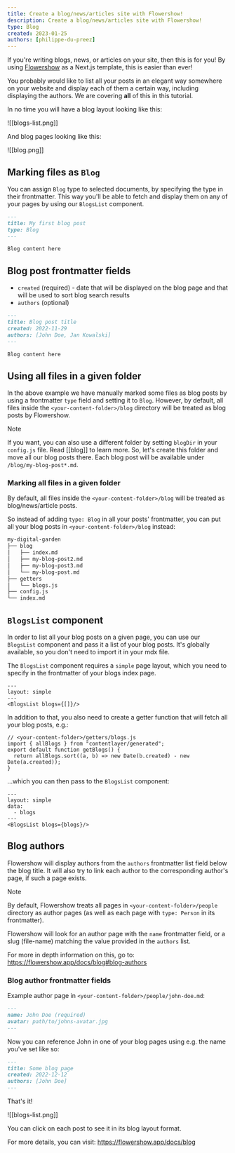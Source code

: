 ```yaml
---
title: Create a blog/news/articles site with Flowershow!
description: Create a blog/news/articles site with Flowershow!
type: Blog
created: 2023-01-25
authors: [philippe-du-preez]
---
```


If you're writing blogs, news, or articles on your site, then this is for you! By using [Flowershow](https://flowershow.app/) as a Next.js template, this is easier than ever!

You probably would like to list all your posts in an elegant way somewhere on your website and display each of them a certain way, including displaying the authors. We are covering **all** of this in this tutorial.

In no time you will have a blog layout looking like this:

![[blogs-list.png]]

And blog pages looking like this:

![[blog.png]]

## Marking files as `Blog`

You can assign `Blog` type to selected documents, by specifying the type in their frontmatter. This way you'll be able to fetch and display them on any of your pages by using our `BlogsList` component.

```md
---
title: My first blog post
type: Blog
---

Blog content here
```

## Blog post frontmatter fields

- `created` (required) - date that will be displayed on the blog page and that will be used to sort blog search results
- `authors` (optional)

```md
---
title: Blog post title
created: 2022-11-29
authors: [John Doe, Jan Kowalski]
---

Blog content here
```

## Using all files in a given folder

In the above example we have manually marked some files as blog posts by using a frontmatter `type` field and setting it to `Blog`. However, by default, all files inside the `<your-content-folder>/blog` directory will be treated as blog posts by Flowershow.

> [!note]
> If you want, you can also use a different folder by setting `blogDir` in your `config.js` file. Read [[blog]] to learn more.
> So, let's create this folder and move all our blog posts there. Each blog post will be available under `/blog/my-blog-post*.md`.

### Marking all files in a given folder

By default, all files inside the `<your-content-folder>/blog` will be treated as blog/news/article posts.

So instead of adding `type: Blog` in all your posts' frontmatter, you can put all your blog posts in `<your-content-folder>/blog` instead:

```sh
my-digital-garden
├── blog
│   ├── index.md
│   ├── my-blog-post2.md
│   ├── my-blog-post3.md
│   └── my-blog-post.md
├── getters
│   └── blogs.js
├── config.js
└── index.md
```

## `BlogsList` component

In order to list all your blog posts on a given page, you can use our `BlogsList` component and pass it a list of your blog posts. It's globally available, so you don't need to import it in your mdx file.

The `BlogsList` component requires a `simple` page layout, which you need to specify in the frontmatter of your blogs index page.

```
---
layout: simple
---
<BlogsList blogs={[]}/>
```

In addition to that, you also need to create a getter function that will fetch all your blog posts, e.g.:

```
// <your-content-folder>/getters/blogs.js
import { allBlogs } from "contentlayer/generated";
export default function getBlogs() {
  return allBlogs.sort((a, b) => new Date(b.created) - new Date(a.created));
}
```

...which you can then pass to the `BlogsList` component:

```
---
layout: simple
data:
  - blogs
---
<BlogsList blogs={blogs}/>
```

## Blog authors

Flowershow will display authors from the `authors` frontmatter list field below the blog title. It will also try to link each author to the corresponding author's page, if such a page exists.

> [!note]
> By default, Flowershow treats all pages in `<your-content-folder>/people` directory as author pages (as well as each page with `type: Person` in its frontmatter).

Flowershow will look for an author page with the `name` frontmatter field, or a slug (file-name) matching the value provided in the `authors` list.

For more in depth information on this, go to: https://flowershow.app/docs/blog#blog-authors

### Blog author frontmatter fields

Example author page in `<your-content-folder>/people/john-doe.md`:

```md
---
name: John Doe (required)
avatar: path/to/johns-avatar.jpg
---
```

Now you can reference John in one of your blog pages using e.g. the name you've set like so:

```md
---
title: Some blog page
created: 2022-12-12
authors: [John Doe]
---
```

That's it!

![[blogs-list.png]]

You can click on each post to see it in its blog layout format.

For more details, you can visit: https://flowershow.app/docs/blog
